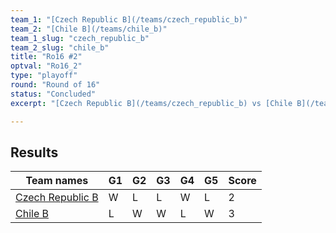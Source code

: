 ```yaml
---
team_1: "[Czech Republic B](/teams/czech_republic_b)"
team_2: "[Chile B](/teams/chile_b)"
team_1_slug: "czech_republic_b"
team_2_slug: "chile_b"
title: "Ro16 #2"
optval: "Ro16_2"
type: "playoff"
round: "Round of 16"
status: "Concluded"
excerpt: "[Czech Republic B](/teams/czech_republic_b) vs [Chile B](/teams/chile_b)"

---
```

## Results

| Team names | G1 | G2 | G3 | G4 | G5 | Score |
|  --  |  --  |  --  |  --  |  --  |  --  |  --  |
| [Czech Republic B](/teams/czech_republic_b) | W | L | L | W | L | 2 |
| [Chile B](/teams/chile_b) | L | W | W | L | W | 3 |
